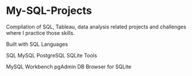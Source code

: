 # My-SQL-Projects
Compilation of SQL, Tableau, data analysis related projects and challenges where I practice those skills.

Built with
SQL Languages

SQL
MySQL
PostgreSQL
SQLite
Tools

MySQL Workbench
pgAdmin
DB Browser for SQLite
